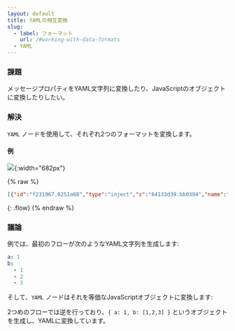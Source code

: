 ```yaml
---
layout: default
title: YAMLの相互変換
slug:
  - label: フォーマット
    url: /#working-with-data-formats
  - YAML
---
```


### 課題

メッセージプロパティをYAML文字列に変換したり、JavaScriptのオブジェクトに変換したりしたい。

### 解決

<code class="node">YAML</code> ノードを使用して、それぞれ2つのフォーマットを変換します。

#### 例

![](/images/basic/convert-yaml.png){:width="682px"}

{% raw %}
~~~json
[{"id":"f231967.0251a68","type":"inject","z":"64133d39.bb0394","name":"YAML String","topic":"","payload":"{\"a\":1}","payloadType":"str","repeat":"","crontab":"","once":false,"onceDelay":0.1,"x":110,"y":320,"wires":[["a0110756.ecfa48"]]},{"id":"8f8f31b7.1f916","type":"debug","z":"64133d39.bb0394","name":"","active":true,"tosidebar":true,"console":false,"tostatus":false,"complete":"false","x":590,"y":320,"wires":[]},{"id":"5138ba3.c972444","type":"inject","z":"64133d39.bb0394","name":"Object","topic":"","payload":"{\"a\":1, \"b\":[1,2,3]}","payloadType":"json","repeat":"","crontab":"","once":false,"onceDelay":0.1,"x":90,"y":360,"wires":[["2fa653cc.60d3dc"]]},{"id":"50f2f4c.4a6e60c","type":"debug","z":"64133d39.bb0394","name":"","active":true,"tosidebar":true,"console":false,"tostatus":false,"complete":"false","x":430,"y":360,"wires":[]},{"id":"a0110756.ecfa48","type":"template","z":"64133d39.bb0394","name":"","field":"payload","fieldType":"msg","format":"yaml","syntax":"plain","template":"a: 1\nb:\n  - 1\n  - 2\n  - 3","output":"str","x":280,"y":320,"wires":[["104b80e2.51068f"]]},{"id":"2fa653cc.60d3dc","type":"yaml","z":"64133d39.bb0394","property":"payload","name":"","x":250,"y":360,"wires":[["50f2f4c.4a6e60c"]]},{"id":"104b80e2.51068f","type":"yaml","z":"64133d39.bb0394","property":"payload","name":"","x":430,"y":320,"wires":[["8f8f31b7.1f916"]]}]
~~~
{: .flow}
{% endraw %}

### 議論

例では、最初のフローが次のようなYAML文字列を生成します:

~~~yaml
a: 1
b:
  - 1
  - 2
  - 3
~~~

そして、<code class="node">YAML</code> ノードはそれを等価なJavaScriptオブジェクトに変換します:

2つめのフローでは逆を行っており、`{ a: 1, b: [1,2,3] }` というオブジェクトを生成し、YAMLに変換しています。
